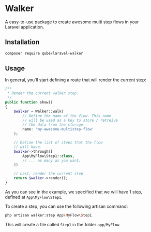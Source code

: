 # Walker

A easy-to-use package to create awesome multi step flows in your<br />
Laravel application.

## Installation

```bash
composer require qube/laravel-walker
```

## Usage

In general, you'll start defining a route that will render the current step:

```php
/**
 * Render the current walker step.
 */
public function show()
{
    $walker = Walker::walk(
        // Define the name of the flow. This name
        // will be used as a key to store / retreive
        // the data from the storage.
        name: 'my-awesome-multistep-flow'
    );

    // Define the list of steps that the flow
    // will have.
    $walker->through([
        App\MyFlow\Step1::class,
        // ... as many as you want.
    ])

    // Last, render the current step.
    return $walker->render();
}
```

As you can see in the example, we specified that we will have
1 step, defined at `App\MyFlow\Step1`.

To create a step, you can use the following artisan command:

```bash
php artisan walker:step App\MyFlow\Step1
```

This will create a file called `Step1` in the folder `app/MyFlow`.
